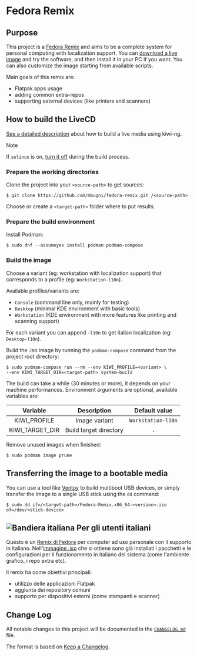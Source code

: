 # Fedora Remix

## Purpose
This project is a [Fedora Remix][01] and aims to be a complete system for personal computing with localization support.
You can [download a live image][02] and try the software, and then install it in your PC if you want.
You can also customize the image starting from available scripts.

Main goals of this remix are:
* Flatpak apps usage
* adding common extra-repos
* supporting external devices (like printers and scanners)

## How to build the LiveCD
[See a detailed description][03] about how to build a live media using kiwi-ng.

> [!NOTE]
>
> If `selinux` is on, [turn it off](https://osinside.github.io/kiwi/troubleshooting/security.html) during the build process.

### Prepare the working directories
Clone the project into your `<source-path>` to get sources:

```shell
$ git clone https://github.com/mbugni/fedora-remix.git /<source-path>
```

Choose or create a `<target-path>` folder where to put results.

### Prepare the build environment
Install Podman:

```shell
$ sudo dnf --assumeyes install podman podman-compose
```

### Build the image
Choose a variant (eg: workstation with localization support) that corresponds to a profile (eg: `Workstation-l10n`).

Available profiles/variants are:
* `Console` (command line only, mainly for testing)
* `Desktop` (minimal KDE environment with basic tools)
* `Workstation` (KDE environment with more features like printing and scanning support)

For each variant you can append `-l10n` to get italian localization (eg: `Desktop-l10n`).

Build the .iso image by running the `podman-compose` command from the project root directory:

```shell
$ sudo podman-compose run --rm --env KIWI_PROFILE=<variant> \
--env KIWI_TARGET_DIR=<target-path> system-build
```

The build can take a while (30 minutes or more), it depends on your machine performances.
Environment arguments are optional, available variables are:

| Variable        | Description             | Default value      |
|:---------------:|:-----------------------:|:------------------:|
| KIWI_PROFILE    | Image variant           | `Workstation-l10n` |
| KIWI_TARGET_DIR | Build target directory  | `.`                |

Remove unused images when finished:

```shell
$ sudo podman image prune
```

## Transferring the image to a bootable media
You can use a tool like [Ventoy][07] to build multiboot USB devices, or simply transfer the image to a single
USB stick using the `dd` command:

```shell
$ sudo dd if=/<target-path>/Fedora-Remix.x86_64-<version>.iso of=/dev/<stick-device>
```

## ![Bandiera italiana][04] Per gli utenti italiani
Questo è un [Remix di Fedora][01] per computer ad uso personale con il supporto in italiano. Nell'[immagine .iso][02] che si ottiene sono già installati i pacchetti e le configurazioni per il funzionamento in italiano del sistema (come l'ambiente grafico, i repo extra etc).

Il remix ha come obiettivi principali:
* utilizzo delle applicazioni Flatpak
* aggiunta dei repository comuni
* supporto per dispositivi esterni (come stampanti e scanner)

## Change Log
All notable changes to this project will be documented in the [`CHANGELOG.md`](CHANGELOG.md) file.

The format is based on [Keep a Changelog][05].

[01]: https://fedoraproject.org/wiki/Remix
[02]: https://github.com/mbugni/fedora-remix/releases
[03]: https://osinside.github.io/kiwi
[04]: http://flagpedia.net/data/flags/mini/it.png
[05]: https://keepachangelog.com/
[06]: https://docs.podman.io/
[07]: https://www.ventoy.net/